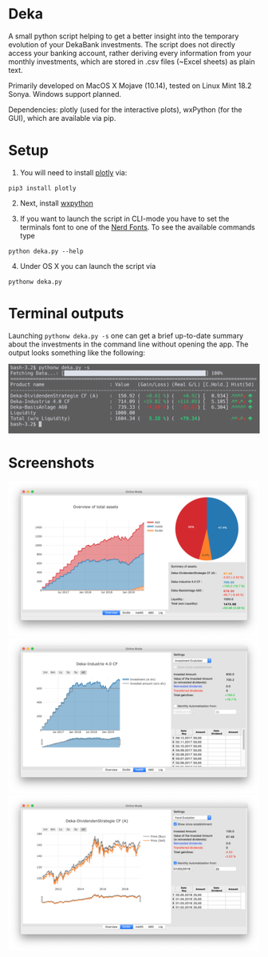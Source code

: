 # Deka
A small python script helping to get a better insight into the temporary evolution of your DekaBank investments.
The script does not directly access your banking account, rather deriving every information from your monthly investments, which are stored in .csv files (~Excel sheets) as plain text.

Primarily developed on MacOS X Mojave (10.14), tested on Linux Mint 18.2 Sonya. Windows support planned.

Dependencies: plotly (used for the interactive plots), wxPython (for the GUI), which are available via pip.

# Setup
1. You will need to install [plotly](https://plot.ly/python/getting-started/) via:
```
pip3 install plotly
```
2. Next, install [wxpython](https://wiki.wxpython.org/How%20to%20install%20wxPython)

3. If you want to launch the script in CLI-mode you have to set the terminals font to one of the [Nerd Fonts](https://nerdfonts.com). To see the available commands type
```
python deka.py --help
```

4. Under OS X you can launch the script via
```
pythonw deka.py
```

# Terminal outputs
Launching ```pythonw deka.py -s``` one can get a brief up-to-date summary about the investments in the command line without opening the app. The output looks something like the following:

![Alt text](/screenshots/deka_s.png?raw=true "")

# Screenshots

![Alt text](/screenshots/s1.png?raw=true "")
![Alt text](/screenshots/s2.png?raw=true "")
![Alt text](/screenshots/s3.png?raw=true "")
